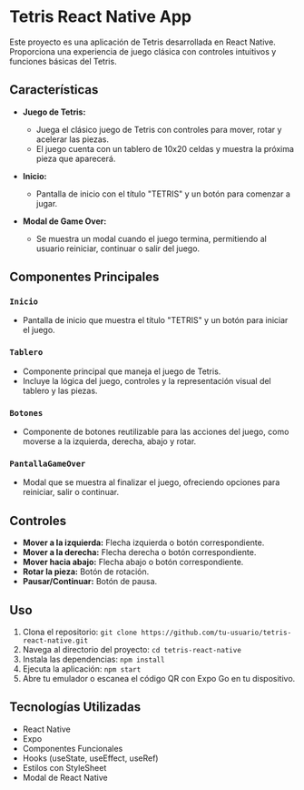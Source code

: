 # Tetris React Native App

Este proyecto es una aplicación de Tetris desarrollada en React Native. Proporciona una experiencia de juego clásica con controles intuitivos y funciones básicas del Tetris.

## Características

- **Juego de Tetris:**
  - Juega el clásico juego de Tetris con controles para mover, rotar y acelerar las piezas.
  - El juego cuenta con un tablero de 10x20 celdas y muestra la próxima pieza que aparecerá.

- **Inicio:**
  - Pantalla de inicio con el título "TETRIS" y un botón para comenzar a jugar.

- **Modal de Game Over:**
  - Se muestra un modal cuando el juego termina, permitiendo al usuario reiniciar, continuar o salir del juego.

## Componentes Principales

### `Inicio`
- Pantalla de inicio que muestra el título "TETRIS" y un botón para iniciar el juego.

### `Tablero`
- Componente principal que maneja el juego de Tetris.
- Incluye la lógica del juego, controles y la representación visual del tablero y las piezas.

### `Botones`
- Componente de botones reutilizable para las acciones del juego, como moverse a la izquierda, derecha, abajo y rotar.

### `PantallaGameOver`
- Modal que se muestra al finalizar el juego, ofreciendo opciones para reiniciar, salir o continuar.

## Controles

- **Mover a la izquierda:** Flecha izquierda o botón correspondiente.
- **Mover a la derecha:** Flecha derecha o botón correspondiente.
- **Mover hacia abajo:** Flecha abajo o botón correspondiente.
- **Rotar la pieza:** Botón de rotación.
- **Pausar/Continuar:** Botón de pausa.

## Uso

1. Clona el repositorio: `git clone https://github.com/tu-usuario/tetris-react-native.git`
2. Navega al directorio del proyecto: `cd tetris-react-native`
3. Instala las dependencias: `npm install`
4. Ejecuta la aplicación: `npm start`
5. Abre tu emulador o escanea el código QR con Expo Go en tu dispositivo.

## Tecnologías Utilizadas

- React Native
- Expo
- Componentes Funcionales
- Hooks (useState, useEffect, useRef)
- Estilos con StyleSheet
- Modal de React Native
